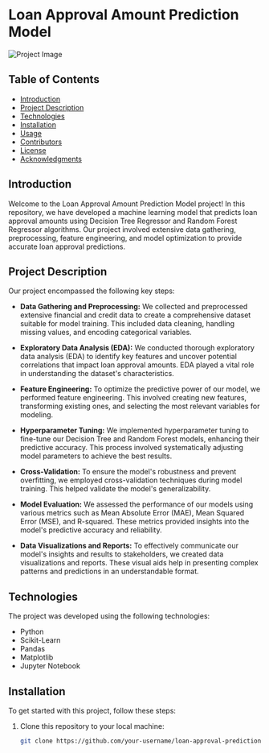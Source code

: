 # Loan Approval Amount Prediction Model

![Project Image](project_image.png) <!-- Include an image related to your project if available -->

## Table of Contents

- [Introduction](#introduction)
- [Project Description](#project-description)
- [Technologies](#technologies)
- [Installation](#installation)
- [Usage](#usage)
- [Contributors](#contributors)
- [License](#license)
- [Acknowledgments](#acknowledgments)

## Introduction

Welcome to the Loan Approval Amount Prediction Model project! In this repository, we have developed a machine learning model that predicts loan approval amounts using Decision Tree Regressor and Random Forest Regressor algorithms. Our project involved extensive data gathering, preprocessing, feature engineering, and model optimization to provide accurate loan approval predictions.

## Project Description

Our project encompassed the following key steps:

- **Data Gathering and Preprocessing:** We collected and preprocessed extensive financial and credit data to create a comprehensive dataset suitable for model training. This included data cleaning, handling missing values, and encoding categorical variables.

- **Exploratory Data Analysis (EDA):** We conducted thorough exploratory data analysis (EDA) to identify key features and uncover potential correlations that impact loan approval amounts. EDA played a vital role in understanding the dataset's characteristics.

- **Feature Engineering:** To optimize the predictive power of our model, we performed feature engineering. This involved creating new features, transforming existing ones, and selecting the most relevant variables for modeling.

- **Hyperparameter Tuning:** We implemented hyperparameter tuning to fine-tune our Decision Tree and Random Forest models, enhancing their predictive accuracy. This process involved systematically adjusting model parameters to achieve the best results.

- **Cross-Validation:** To ensure the model's robustness and prevent overfitting, we employed cross-validation techniques during model training. This helped validate the model's generalizability.

- **Model Evaluation:** We assessed the performance of our models using various metrics such as Mean Absolute Error (MAE), Mean Squared Error (MSE), and R-squared. These metrics provided insights into the model's predictive accuracy and reliability.

- **Data Visualizations and Reports:** To effectively communicate our model's insights and results to stakeholders, we created data visualizations and reports. These visual aids help in presenting complex patterns and predictions in an understandable format.

## Technologies

The project was developed using the following technologies:

- Python
- Scikit-Learn
- Pandas
- Matplotlib
- Jupyter Notebook

## Installation

To get started with this project, follow these steps:

1. Clone this repository to your local machine:

   ```bash
   git clone https://github.com/your-username/loan-approval-prediction.git
